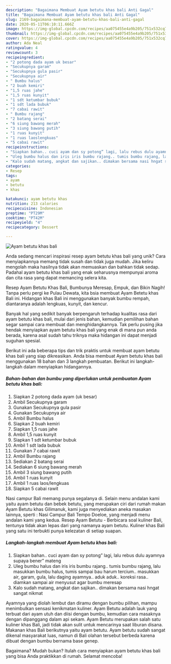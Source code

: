 ```yaml
---
description: "Bagaimana Membuat Ayam betutu khas bali Anti Gagal"
title: "Bagaimana Membuat Ayam betutu khas bali Anti Gagal"
slug: 2169-bagaimana-membuat-ayam-betutu-khas-bali-anti-gagal
date: 2020-05-11T06:10:11.666Z
image: https://img-global.cpcdn.com/recipes/aa075455e4a9b205/751x532cq70/ayam-betutu-khas-bali-foto-resep-utama.jpg
thumbnail: https://img-global.cpcdn.com/recipes/aa075455e4a9b205/751x532cq70/ayam-betutu-khas-bali-foto-resep-utama.jpg
cover: https://img-global.cpcdn.com/recipes/aa075455e4a9b205/751x532cq70/ayam-betutu-khas-bali-foto-resep-utama.jpg
author: Ada Neal
ratingvalue: 4
reviewcount: 3
recipeingredient:
- "2 potong dada ayam uk besar"
- "Secukupnya garam"
- "Secukupnya gula pasir"
- "Secukupnya air"
- " Bumbu halus"
- "2 buah kemiri"
- "1,5 ruas jahe"
- "1,5 ruas kunyit"
- "1 sdt ketumbar bubuk"
- "1 sdt lada bubuk"
- "7 cabai rawit"
- " Bumbu rajang"
- "2 batang serai"
- "6 siung bawang merah"
- "3 siung bawang putih"
- "1 ruas kunyit"
- "1 ruas laoslengkuas"
- "5 cabai rawit"
recipeinstructions:
- "Siapkan bahan.. cuci ayam dan sy potong” lagi, lalu rebus dulu ayamnya supaya bener” mateng"
- "Uleg bumbu halus dan iris iris bumbu rajang.. tumis bumbu rajang, lalu masukkan bumbu halus, tumis sampai bau harum tercium.. masukkan air, garam, gula, lalu daging ayamnya.. aduk aduk.. koreksi rasa.. diamkan sampai air menyusut agar bumbu meresap"
- "Kalo sudah matang, angkat dan sajikan.. dimakan bersama nasi hngat sangat nikmat"
categories:
- Resep
tags:
- ayam
- betutu
- khas

katakunci: ayam betutu khas 
nutrition: 213 calories
recipecuisine: Indonesian
preptime: "PT29M"
cooktime: "PT42M"
recipeyield: "4"
recipecategory: Dessert

---
```



![Ayam betutu khas bali](https://img-global.cpcdn.com/recipes/aa075455e4a9b205/751x532cq70/ayam-betutu-khas-bali-foto-resep-utama.jpg)

Anda sedang mencari inspirasi resep ayam betutu khas bali yang unik? Cara menyiapkannya memang tidak susah dan tidak juga mudah. Jika keliru mengolah maka hasilnya tidak akan memuaskan dan bahkan tidak sedap. Padahal ayam betutu khas bali yang enak seharusnya mempunyai aroma dan cita rasa yang dapat memancing selera kita.

Resep Ayam Betutu Khas Bali, Bumbunya Meresap, Empuk, dan Bikin Nagih! Tanpa perlu pergi ke Pulau Dewata, kita bsia membuat Ayam Betetu khas Bali ini. Hidangan khas Bali ini menggunakan banyak bumbu rempah, diantaranya adalah lengkuas, kunyit, dan kencur.

Banyak hal yang sedikit banyak berpengaruh terhadap kualitas rasa dari ayam betutu khas bali, mulai dari jenis bahan, kemudian pemilihan bahan segar sampai cara membuat dan menghidangkannya. Tak perlu pusing jika hendak menyiapkan ayam betutu khas bali yang enak di mana pun anda berada, karena asal sudah tahu triknya maka hidangan ini dapat menjadi suguhan spesial.


Berikut ini ada beberapa tips dan trik praktis untuk membuat ayam betutu khas bali yang siap dikreasikan. Anda bisa membuat Ayam betutu khas bali menggunakan 18 bahan dan 3 langkah pembuatan. Berikut ini langkah-langkah dalam menyiapkan hidangannya.

<!--inarticleads1-->

##### Bahan-bahan dan bumbu yang diperlukan untuk pembuatan Ayam betutu khas bali:

1. Siapkan 2 potong dada ayam (uk besar)
1. Ambil Secukupnya garam
1. Gunakan Secukupnya gula pasir
1. Gunakan Secukupnya air
1. Ambil  Bumbu halus
1. Siapkan 2 buah kemiri
1. Siapkan 1,5 ruas jahe
1. Ambil 1,5 ruas kunyit
1. Siapkan 1 sdt ketumbar bubuk
1. Ambil 1 sdt lada bubuk
1. Gunakan 7 cabai rawit
1. Ambil  Bumbu rajang
1. Sediakan 2 batang serai
1. Sediakan 6 siung bawang merah
1. Ambil 3 siung bawang putih
1. Ambil 1 ruas kunyit
1. Ambil 1 ruas laos/lengkuas
1. Siapkan 5 cabai rawit


Nasi campur Bali memang punya segalanya di. Selain menu andalan kami yaitu ayam betutu dan bebek betutu, yang merupakan ciri dari rumah makan Ayam Betutu khas Gilimanuk, kami juga menyediakan aneka masakan lainnya, sperti : Nasi Campur Bali Tempo Doeloe, yang menjadi menu andalan kami yang kedua. Resep Ayam Betutu - Berbicara soal kuliner Bali, tentunya tidak akan lepas dari yang namanya ayam betutu. Kuliner khas Bali yang satu ini terbukti punya kelezatan di setiap suapan. 

<!--inarticleads2-->

##### Langkah-langkah membuat Ayam betutu khas bali:

1. Siapkan bahan.. cuci ayam dan sy potong” lagi, lalu rebus dulu ayamnya supaya bener” mateng
1. Uleg bumbu halus dan iris iris bumbu rajang.. tumis bumbu rajang, lalu masukkan bumbu halus, tumis sampai bau harum tercium.. masukkan air, garam, gula, lalu daging ayamnya.. aduk aduk.. koreksi rasa.. diamkan sampai air menyusut agar bumbu meresap
1. Kalo sudah matang, angkat dan sajikan.. dimakan bersama nasi hngat sangat nikmat


Ayamnya yang diolah lembut dan diramu dengan bumbu pilihan, mampu menimbulkan sensasi kenikmatan kuliner. Ayam Betutu adalah lauk yang terbuat dari ayam utuh dan diisi dengan bumbu, kemudian cara masaknya dengan dipanggang dalam api sekam. Ayam Betutu merupakan salah satu kuliner khas Bali, jadi tidak akan sulit untuk mencarinya saat liburan disana. Makanan khas Bali berikutnya yaitu ayam betutu. Ayam betutu sudah sangat dikenal masyarakat luas, namun di Bali olahan tersebut berbeda karena dibuat dengan bumbu bernama base genep. 

Bagaimana? Mudah bukan? Itulah cara menyiapkan ayam betutu khas bali yang bisa Anda praktikkan di rumah. Selamat mencoba!
